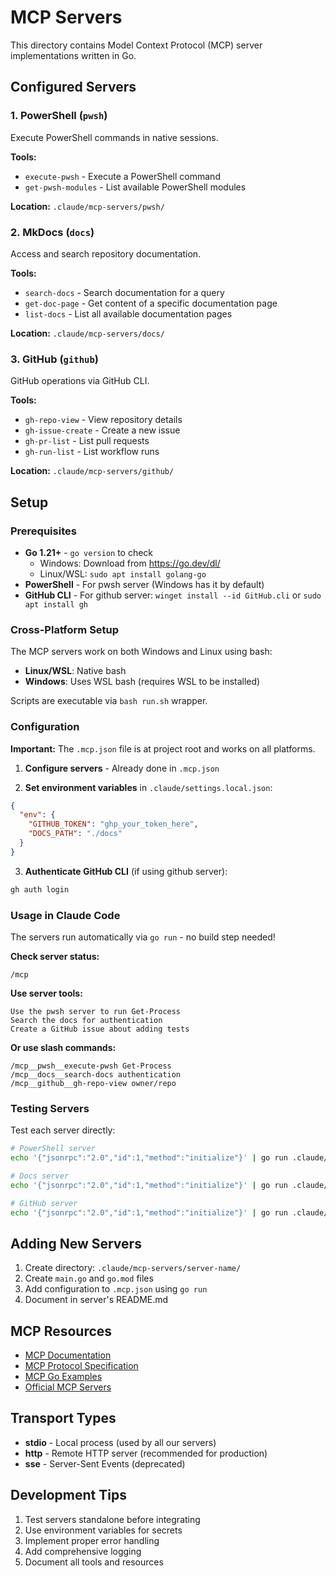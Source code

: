 # MCP Servers

This directory contains Model Context Protocol (MCP) server implementations written in Go.

## Configured Servers

### 1. PowerShell (`pwsh`)
Execute PowerShell commands in native sessions.

**Tools:**
- `execute-pwsh` - Execute a PowerShell command
- `get-pwsh-modules` - List available PowerShell modules

**Location:** `.claude/mcp-servers/pwsh/`

### 2. MkDocs (`docs`)
Access and search repository documentation.

**Tools:**
- `search-docs` - Search documentation for a query
- `get-doc-page` - Get content of a specific documentation page
- `list-docs` - List all available documentation pages

**Location:** `.claude/mcp-servers/docs/`

### 3. GitHub (`github`)
GitHub operations via GitHub CLI.

**Tools:**
- `gh-repo-view` - View repository details
- `gh-issue-create` - Create a new issue
- `gh-pr-list` - List pull requests
- `gh-run-list` - List workflow runs

**Location:** `.claude/mcp-servers/github/`

## Setup

### Prerequisites

- **Go 1.21+** - `go version` to check
  - Windows: Download from https://go.dev/dl/
  - Linux/WSL: `sudo apt install golang-go`
- **PowerShell** - For pwsh server (Windows has it by default)
- **GitHub CLI** - For github server: `winget install --id GitHub.cli` or `sudo apt install gh`

### Cross-Platform Setup

The MCP servers work on both Windows and Linux using bash:
- **Linux/WSL**: Native bash
- **Windows**: Uses WSL bash (requires WSL to be installed)

Scripts are executable via `bash run.sh` wrapper.

### Configuration

**Important:** The `.mcp.json` file is at project root and works on all platforms.

1. **Configure servers** - Already done in `.mcp.json`

2. **Set environment variables** in `.claude/settings.local.json`:

```json
{
  "env": {
    "GITHUB_TOKEN": "ghp_your_token_here",
    "DOCS_PATH": "./docs"
  }
}
```

3. **Authenticate GitHub CLI** (if using github server):
```bash
gh auth login
```

### Usage in Claude Code

The servers run automatically via `go run` - no build step needed!

**Check server status:**
```
/mcp
```

**Use server tools:**
```
Use the pwsh server to run Get-Process
Search the docs for authentication
Create a GitHub issue about adding tests
```

**Or use slash commands:**
```
/mcp__pwsh__execute-pwsh Get-Process
/mcp__docs__search-docs authentication
/mcp__github__gh-repo-view owner/repo
```

### Testing Servers

Test each server directly:

```bash
# PowerShell server
echo '{"jsonrpc":"2.0","id":1,"method":"initialize"}' | go run .claude/mcp-servers/pwsh

# Docs server
echo '{"jsonrpc":"2.0","id":1,"method":"initialize"}' | go run .claude/mcp-servers/docs

# GitHub server
echo '{"jsonrpc":"2.0","id":1,"method":"initialize"}' | go run .claude/mcp-servers/github
```

## Adding New Servers

1. Create directory: `.claude/mcp-servers/server-name/`
2. Create `main.go` and `go.mod` files
3. Add configuration to `.mcp.json` using `go run`
4. Document in server's README.md

## MCP Resources

- [MCP Documentation](https://modelcontextprotocol.io/)
- [MCP Protocol Specification](https://spec.modelcontextprotocol.io/)
- [MCP Go Examples](https://github.com/mark3labs/mcp-go)
- [Official MCP Servers](https://github.com/modelcontextprotocol/servers)

## Transport Types

- **stdio** - Local process (used by all our servers)
- **http** - Remote HTTP server (recommended for production)
- **sse** - Server-Sent Events (deprecated)

## Development Tips

1. Test servers standalone before integrating
2. Use environment variables for secrets
3. Implement proper error handling
4. Add comprehensive logging
5. Document all tools and resources
